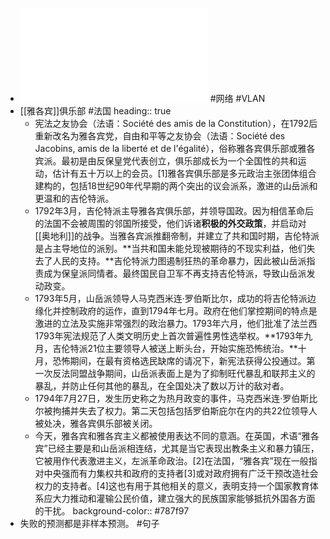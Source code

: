 - ![-VLAN 基础知识.pdf](../assets/-VLAN_基础知识_1644855338370_0.pdf)  #网络 #VLAN
- [[雅各宾]]俱乐部 #法国
  heading:: true
	- 宪法之友协会（法语：Société des amis de la Constitution），在1792后重新改名为雅各宾党，自由和平等之友协会（法语：Société des Jacobins, amis de la liberté et de l'égalité），俗称雅各宾俱乐部或雅各宾派。最初是由反保皇党代表创立，俱乐部成长为一个全国性的共和运动，估计有五十万以上的会员。[1]雅各宾俱乐部是多元政治主张团体组合建构的，包括18世纪90年代早期的两个突出的议会派系，激进的山岳派和更温和的吉伦特派。
	- 1792年3月，吉伦特派主导雅各宾俱乐部，并领导国政。因为相信革命后的法国不会被周围的邻国所接受，他们诉诸**积极的外交政策**，并启动对[[奥地利]]的战争。当雅各宾派推翻帝制，并建立了共和国时期，吉伦特派是占主导地位的派别。**当共和国未能兑现被期待的不现实利益，他们失去了人民的支持。**吉伦特派力图遏制狂热的革命暴力，因此被山岳派指责成为保皇派同情者。最终国民自卫军不再支持吉伦特派，导致山岳派发动政变。
	- 1793年5月，山岳派领导人马克西米连·罗伯斯比尔，成功的将吉伦特派边缘化并控制政府的运作，直到1794年七月。政府在他们掌控期间的特点是激进的立法及实施非常强烈的政治暴力。1793年六月，他们批准了法兰西1793年宪法规范了人类文明历史上首次普遍性男性选举权。**1793年九月，吉伦特派21位主要领导人被送上断头台，开始实施恐怖统治。**十月，恐怖期间，在最有资格选民缺席的请况下，新宪法获得公投通过。第一次反法同盟战争期间，山岳派表面上是为了抑制旺代暴乱和联邦主义的暴乱，并防止任何其他的暴乱，在全国处决了数以万计的敌对者。
	- 1794年7月27日，发生历史称之为热月政变的事件，马克西米连·罗伯斯比尔被拘捕并失去了权力。第二天包括包括罗伯斯庇尔在内的共22位领导人被处决，雅各宾俱乐部被关闭。
	- 今天，雅各宾和雅各宾主义都被使用表达不同的意涵。在英国，术语“雅各宾”已经主要是和山岳派相连结，尤其是当它表现出教条主义和暴力镇压，它被用作代表激进主义，左派革命政治。[2]在法国，“雅各宾”现在一般指对中央强而有力集权共和政府的支持者[3]或对政府拥有广泛干预改造社会权力的支持者。[4]这也有用于其他相关的意义，表明支持一个国家教育体系应大力推动和灌输公民价值，建立强大的民族国家能够抵抗外国各方面的干扰。
	  background-color:: #787f97
- 失败的预测都是非样本预测。 #句子